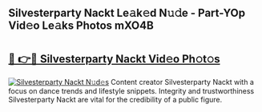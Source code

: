 ## Silvesterparty Nackt Le𝚊k𝚎d N𝚞𝚍e - Part-YOp Vid𝚎o Le𝚊ks Photos mXO4B

# <h2><a href="http://fb7x5h.evod.top/?m=Silvesterparty+Nackt">🔗 👉🔴 Silvesterparty Nackt Vid𝚎o Ph𝚘t𝚘s</a></h2>

[![Silvesterparty Nackt N𝚞d𝚎s](https://i.imgur.com/8V9OHl7.gif)](http://fb7x5h.evod.top/?m=Silvesterparty+Nackt)
Content creator Silvesterparty Nackt with a focus on dance trends and lifestyle snippets. Integrity and trustworthiness Silvesterparty Nackt are vital for the credibility of a public figure. 
